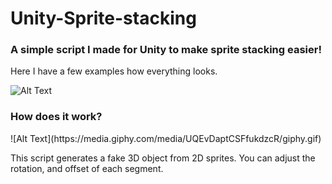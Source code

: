 # Unity-Sprite-stacking
<h3>A simple script I made for Unity to make sprite stacking easier!</h3>

Here I have a few examples how everything looks.

![Alt Text](https://media.giphy.com/media/xAlARaQRTFjrU32GON/giphy.gif)

<h3>How does it work?</h3>
![Alt Text](https://media.giphy.com/media/UQEvDaptCSFfukdzcR/giphy.gif)

This script generates a fake 3D object from 2D sprites. You can adjust the rotation, and offset of each segment.

